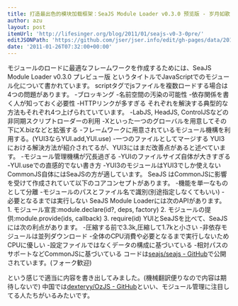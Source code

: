 ```yaml
---
title: 打造最出色的模块加载框架：SeaJS Module Loader v0.3.0 预览版 - 岁月如歌
author: azu
layout: post
itemUrl: 'http://lifesinger.org/blog/2011/01/seajs-v0-3-0pre/'
editJSONPath: 'https://github.com/jser/jser.info/edit/gh-pages/data/2011/01/index.json'
date: '2011-01-26T07:32:00+00:00'
---
```

モジュールのロードに最適なフレームワークを作成するためには、SeaJS Module Loader v0.3.0 プレビュー版 というタイトルでJavaScriptでのモジュール化について書かれています。
scriptタグでjsファイルを複数ロードする場合は4つの問題があります。
-ブロッキング
-名前空間の汚染の可能性
-依存関係を書く人が知っておく必要性
-HTTPリンクが多すぎる
それぞれを解決する典型的な方法もそれぞれ4つ上げられていています。
-LabJS, HeadJS, ControlJSなどの非同期スクリプトローダーの利用
-Xといった一つのグローバルを用意してその下にX.bizなどと拡張する
-フレームワークに用意されているモジュール機構を利用する。(YUI3ならYUI.add,YUI.use)
-一つのファイルとしてマージする
YUI3における解決方法が紹介されてるが、YUI3にはまだ改善点があると述べています。
-モジュール管理機構が冗長過ぎる
-YUIのファイルサイズ自体が大きすぎる
-YUI.useでの直感的でない書き方
-YUI3のモジュールはYUI3でしか使えない
CommonJS自体にはSeaJSの方が適しています。
SeaJS はCommonJSに影響を受けて作成されていて以下のコアコンセプトがあります。
-機能を単一なものとして分離
-モジュールのパスとファイル名で識別(別途指定しなくてもいい)
-必要となるまでは実行しない
SeaJS Module Loaderには次のAPIがあります。
1\. モジュール宣言:module.declare(id?, deps, factory)
2\. モジュールの提供:module.provide(ids, callback)
3\. require(id)
YUIとSeaJSを比べて、SeaJS には次の利点があります。
-圧縮する前で3.3k,圧縮して1.7kと小さい
-非依存モジュールは並列ダウンロード
-全体のCPU消費や必要となるまで実行しないためCPUに優しい
-設定ファイルではなくデータの構成に基づいている
-相対パスのサポートなどCommonJSに基づいている
コードは[seajs/seajs - GitHub](https://github.com/seajs/seajs "seajs/seajs - GitHub")で公開されています。(フォーク歓迎)

という感じで適当に内容を書き出してみました。(機械翻訳便りなので内容は期待しないで)
中国では[dexteryy/OzJS - GitHub](https://github.com/dexteryy/OzJS "dexteryy/OzJS - GitHub")といい、モジュール管理に注目してる人たちがいるみたいです。
